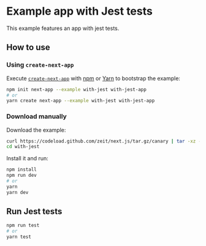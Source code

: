 # Example app with Jest tests

This example features an app with jest tests.

## How to use

### Using `create-next-app`

Execute [`create-next-app`](https://github.com/zeit/next.js/tree/canary/packages/create-next-app) with [npm](https://docs.npmjs.com/cli/init) or [Yarn](https://yarnpkg.com/lang/en/docs/cli/create/) to bootstrap the example:

```bash
npm init next-app --example with-jest with-jest-app
# or
yarn create next-app --example with-jest with-jest-app
```

### Download manually

Download the example:

```bash
curl https://codeload.github.com/zeit/next.js/tar.gz/canary | tar -xz --strip=2 next.js-canary/examples/with-jest
cd with-jest
```

Install it and run:

```bash
npm install
npm run dev
# or
yarn
yarn dev
```

## Run Jest tests

```bash
npm run test
# or
yarn test
```
